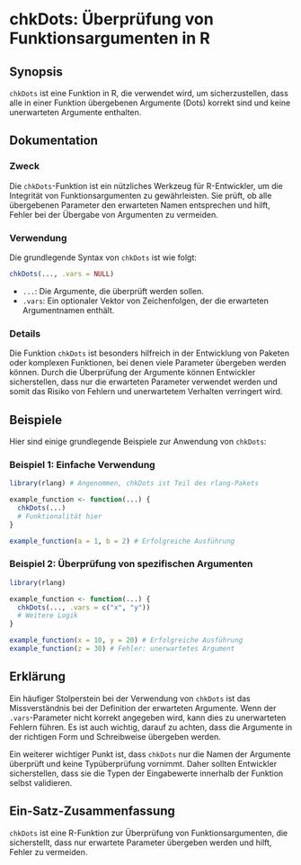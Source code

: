 <!--
Meta Description: # chkDots: Überprüfung von Funktionsargumenten in R ## Synopsis `chkDots` ist eine Funktion in R, die verwendet wird, um sicherzustellen, dass alle in...
Meta Keywords: die, chkdots, der, von, ist
-->

# chkDots: Überprüfung von Funktionsargumenten in R

## Synopsis
`chkDots` ist eine Funktion in R, die verwendet wird, um sicherzustellen, dass alle in einer Funktion übergebenen Argumente (Dots) korrekt sind und keine unerwarteten Argumente enthalten.

## Dokumentation

### Zweck
Die `chkDots`-Funktion ist ein nützliches Werkzeug für R-Entwickler, um die Integrität von Funktionsargumenten zu gewährleisten. Sie prüft, ob alle übergebenen Parameter den erwarteten Namen entsprechen und hilft, Fehler bei der Übergabe von Argumenten zu vermeiden.

### Verwendung
Die grundlegende Syntax von `chkDots` ist wie folgt:

```R
chkDots(..., .vars = NULL)
```

- `...`: Die Argumente, die überprüft werden sollen.
- `.vars`: Ein optionaler Vektor von Zeichenfolgen, der die erwarteten Argumentnamen enthält.

### Details
Die Funktion `chkDots` ist besonders hilfreich in der Entwicklung von Paketen oder komplexen Funktionen, bei denen viele Parameter übergeben werden können. Durch die Überprüfung der Argumente können Entwickler sicherstellen, dass nur die erwarteten Parameter verwendet werden und somit das Risiko von Fehlern und unerwartetem Verhalten verringert wird.

## Beispiele

Hier sind einige grundlegende Beispiele zur Anwendung von `chkDots`:

### Beispiel 1: Einfache Verwendung

```R
library(rlang) # Angenommen, chkDots ist Teil des rlang-Pakets

example_function <- function(...) {
  chkDots(...)
  # Funktionalität hier
}

example_function(a = 1, b = 2) # Erfolgreiche Ausführung
```

### Beispiel 2: Überprüfung von spezifischen Argumenten

```R
library(rlang)

example_function <- function(...) {
  chkDots(..., .vars = c("x", "y"))
  # Weitere Logik
}

example_function(x = 10, y = 20) # Erfolgreiche Ausführung
example_function(z = 30) # Fehler: unerwartetes Argument
```

## Erklärung
Ein häufiger Stolperstein bei der Verwendung von `chkDots` ist das Missverständnis bei der Definition der erwarteten Argumente. Wenn der `.vars`-Parameter nicht korrekt angegeben wird, kann dies zu unerwarteten Fehlern führen. Es ist auch wichtig, darauf zu achten, dass die Argumente in der richtigen Form und Schreibweise übergeben werden.

Ein weiterer wichtiger Punkt ist, dass `chkDots` nur die Namen der Argumente überprüft und keine Typüberprüfung vornimmt. Daher sollten Entwickler sicherstellen, dass sie die Typen der Eingabewerte innerhalb der Funktion selbst validieren.

## Ein-Satz-Zusammenfassung
`chkDots` ist eine R-Funktion zur Überprüfung von Funktionsargumenten, die sicherstellt, dass nur erwartete Parameter übergeben werden und hilft, Fehler zu vermeiden.